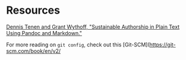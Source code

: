 # Resources

[Dennis Tenen and Grant Wythoff, "Sustainable Authorship in Plain Text Using Pandoc and Markdown."](http://programminghistorian.org/lessons/sustainable-authorship-in-plain-text-using-pandoc-and-markdown)  


For more reading on `git config`, check out this [Git-SCM](https://git-scm.com/book/en/v2/

